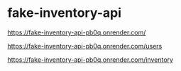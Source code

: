# fake-inventory-api

https://fake-inventory-api-pb0q.onrender.com/

https://fake-inventory-api-pb0q.onrender.com/users

https://fake-inventory-api-pb0q.onrender.com/inventory
